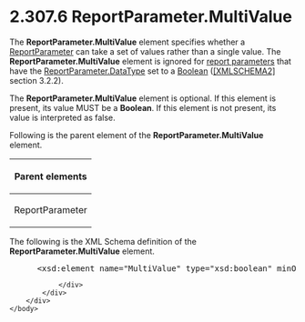 <html dir="LTR" xmlns:mshelp="http://msdn.microsoft.com/mshelp" xmlns:ddue="http://ddue.schemas.microsoft.com/authoring/2003/5" xmlns:xlink="http://www.w3.org/1999/xlink" xmlns:tool="http://www.microsoft.com/tooltip">
    <head>
        <meta http-equiv="Content-Type" content="text/html; CHARSET=utf-8"></meta>
        <meta name="save" content="history"></meta>
        <title>2.307.6 ReportParameter.MultiValue</title>
        <xml>
            <mshelp:toctitle title="2.307.6 ReportParameter.MultiValue"></mshelp:toctitle>
            <mshelp:rltitle title="[MS-RDL]: ReportParameter.MultiValue"></mshelp:rltitle>
            <mshelp:keyword index="A" term="c21237a1-8237-4538-a105-1f760242de1d"></mshelp:keyword>
            <mshelp:attr name="DCSext.ContentType" value="open specification"></mshelp:attr>
            <mshelp:attr name="AssetID" value="c21237a1-8237-4538-a105-1f760242de1d"></mshelp:attr>
            <mshelp:attr name="TopicType" value="kbRef"></mshelp:attr>
            <mshelp:attr name="DCSext.Title" value="[MS-RDL]: ReportParameter.MultiValue" />
        </xml>
    </head>
    <body>
        <div id="header">
            <h1 class="heading">2.307.6 ReportParameter.MultiValue</h1>
        </div>
        <div id="mainSection">
            <div id="mainBody">
                <div id="allHistory" class="saveHistory"></div>
                <div id="sectionSection0" class="section" name="collapseableSection">
                    

<p>The <b>ReportParameter.MultiValue</b> element specifies
whether a <a href="7c3f4c83-9172-48db-94c1-693295c5d623.html">ReportParameter</a>
can take a set of values rather than a single value. The <b>ReportParameter.MultiValue</b>
element is ignored for <a href="b2482b3f-74ab-4ca8-a9e5-c07955011743.html#gt_283f53be-0e83-4476-b3d3-8cc31468e6ef">report
parameters</a> that have the <a href="248a4828-635d-45ec-9f6b-c2f601ed1fa1.html">ReportParameter.DataType</a>
set to a <a href="4802fa14-3619-43fa-9898-3acab160a24c.html">Boolean</a> (<a href="https://go.microsoft.com/fwlink/?LinkId=90610">[XMLSCHEMA2]</a> section
3.2.2). </p>

<p>The <b>ReportParameter.MultiValue</b> element is optional.
If this element is present, its value MUST be a <b>Boolean</b>. If this element
is not present, its value is interpreted as false.</p>

<p>Following is the parent element of the <b>ReportParameter.MultiValue</b>
element.</p>

<table>
 <thead>
  <tr>
   <th>
   <p>Parent elements</p>
   </th>
  </tr>
 </thead>
 <tr>
  <td>
  <p>ReportParameter</p>
  </td>
 </tr>
</table>

<p>The following is the XML Schema definition of the <b>ReportParameter.MultiValue</b>
element.</p>

<dl>
<dd>
<div><pre> &lt;xsd:element name=&quot;MultiValue&quot; type=&quot;xsd:boolean&quot; minOccurs=&quot;0&quot; /&gt;
</pre></div>
</dd></dl>


                </div>
            </div>
        </div>
    </body>
</html>